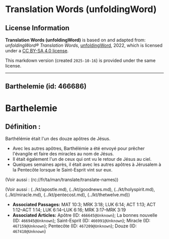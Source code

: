 # Translation Words (unfoldingWord)

## License Information

**Translation Words (unfoldingWord)** is based on and adapted from: _unfoldingWord® Translation Words_, [unfoldingWord](https://unfoldingword.org/utw), 2022, which is licensed under a [CC BY-SA 4.0 license](https://creativecommons.org/licenses/by-sa/4.0/legalcode.en).

This markdown version (created `2025-10-16`) is provided under the same license.



--------------------------------

## Barthelemie (id: 466686)

Barthelemie
===========

Définition :
------------

Barthélémie était l'un des douze apôtres de Jésus.

* Avec les autres apôtres, Barthélémie a été envoyé pour prêcher l'évangile et faire des miracles au nom de Jésus.
* Il était également l'un de ceux qui ont vu le retour de Jésus au ciel.
* Quelques semaines après, il était avec les autres apôtres à Jérusalem à la Pentecôte lorsque le Saint\-Esprit vint sur eux.

(Voir aussi : (rc://fr/ta/man/translate/translate\-names))

(Voir aussi : (../kt/apostle.md), (../kt/goodnews.md), (../kt/holyspirit.md), (../kt/miracle.md), (../kt/pentecost.md), (../kt/thetwelve.md))

* **Associated Passages:** MAT 10:3; MRK 3:18; LUK 6:14; ACT 1:13; ACT 1:12–ACT 1:14; LUK 6:14–LUK 6:16; MRK 3:17–MRK 3:19
* **Associated Articles:** Apôtre (ID: `466645@Unknown`); La bonnes nouvelle (ID: `466945@Unknown`); Saint-Esprit (ID: `466991@Unknown`); Miracle (ID: `467159@Unknown`); Pentecôte (ID: `467209@Unknown`); Douze (ID: `467410@Unknown`)

